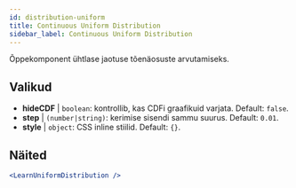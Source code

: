 ```yaml
---
id: distribution-uniform
title: Continuous Uniform Distribution
sidebar_label: Continuous Uniform Distribution
---
```


Õppekomponent ühtlase jaotuse tõenäosuste arvutamiseks.

## Valikud

* __hideCDF__ | `boolean`: kontrollib, kas CDFi graafikuid varjata. Default: `false`.
* __step__ | `(number|string)`: kerimise sisendi sammu suurus. Default: `0.01`.
* __style__ | `object`: CSS inline stiilid. Default: `{}`.


## Näited

```jsx live
<LearnUniformDistribution />
```

